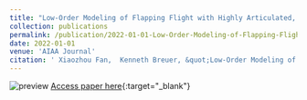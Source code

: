 ```yaml
---
title: "Low-Order Modeling of Flapping Flight with Highly Articulated, Cambered, Heavy Wings"
collection: publications
permalink: /publication/2022-01-01-Low-Order-Modeling-of-Flapping-Flight-with-Highly-Articulated-Cambered-Heavy-Wings
date: 2022-01-01
venue: 'AIAA Journal'
citation: ' Xiaozhou Fan,  Kenneth Breuer, &quot;Low-Order Modeling of Flapping Flight with Highly Articulated, Cambered, Heavy Wings.&quot; AIAA Journal, 2022.'
---
```

![preview](http://xiaozhoufan.github.io/images/2021_J_Fan_preview.PNG)
[Access paper here](http://xiaozhoufan.github.io/files/2021_J_Fan_Low-order_Modeling_of_Flapping_Flight_with_Highly_Articulated_Cambered_Heavy_Wings.pdf){:target="_blank"}
